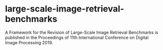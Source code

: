# large-scale-image-retrieval-benchmarks
A Framework for the Revision of Large-Scale Image Retrieval Benchmarks is published in the Proceedings of 11th International Conference on Digital Image Processing 2019.

